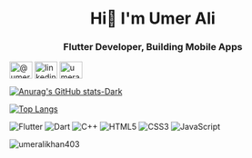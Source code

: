 <h1 align="center">Hi👋 I'm Umer Ali</h1>
<h3 align="center">Flutter Developer, Building Mobile Apps</h3>

<a href="https://twitter.com/@umeralikhan403" target="blank"><img align="center" src="https://raw.githubusercontent.com/rahuldkjain/github-profile-readme-generator/master/src/images/icons/Social/twitter.svg" alt="@umeralikhan403" height="30" width="40" /></a>
<a href="https://linkedin.com/in/linkedin.com/in/umer-ali-96a5581b2" target="blank"><img align="center" src="https://raw.githubusercontent.com/rahuldkjain/github-profile-readme-generator/master/src/images/icons/Social/linked-in-alt.svg" alt="linkedin.com/in/umer-ali-96a5581b2" height="30" width="40" /></a>
<a href="https://instagram.com/umerali_khan" target="blank"><img align="center" src="https://raw.githubusercontent.com/rahuldkjain/github-profile-readme-generator/master/src/images/icons/Social/instagram.svg" alt="umerali_khan" height="30" width="40" /></a>
</p>

[![Anurag's GitHub stats-Dark](https://github-readme-stats.vercel.app/api?username=Umeralikhan403&show_icons=true&theme=dark#gh-dark-mode-only)](https://github.com/anuraghazra/github-readme-stats#gh-dark-mode-only)

[![Top Langs](https://github-readme-stats.vercel.app/api/top-langs/?username=Umeralikhan403&layout=compact)](https://github.com/anuraghazra/github-readme-stats)

![Flutter](https://img.shields.io/badge/Flutter-%2302569B.svg?style=for-the-badge&logo=Flutter&logoColor=white)
![Dart](https://img.shields.io/badge/dart-%230175C2.svg?style=for-the-badge&logo=dart&logoColor=white)
![C++](https://img.shields.io/badge/c++-%2300599C.svg?style=for-the-badge&logo=c%2B%2B&logoColor=white)
![HTML5](https://img.shields.io/badge/html5-%23E34F26.svg?style=for-the-badge&logo=html5&logoColor=white)
![CSS3](https://img.shields.io/badge/css3-%231572B6.svg?style=for-the-badge&logo=css3&logoColor=white)
![JavaScript](https://img.shields.io/badge/javascript-%23323330.svg?style=for-the-badge&logo=javascript&logoColor=%23F7DF1E)
<p><img align="center" src="https://github-readme-streak-stats.herokuapp.com/?user=umeralikhan403&" alt="umeralikhan403" /></p>
